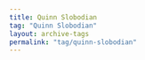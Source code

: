 ```yaml
---
title: Quinn Slobodian
tag: "Quinn Slobodian"
layout: archive-tags
permalink: "tag/quinn-slobodian"
---
```

